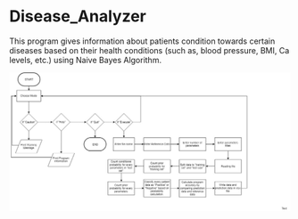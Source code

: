 # Disease_Analyzer
This program gives information about patients condition towards certain diseases based on their health conditions (such as, blood pressure, BMI, Ca levels, etc.) using Naive Bayes Algorithm. 

![Flowchart](Flowchart.jpg)
